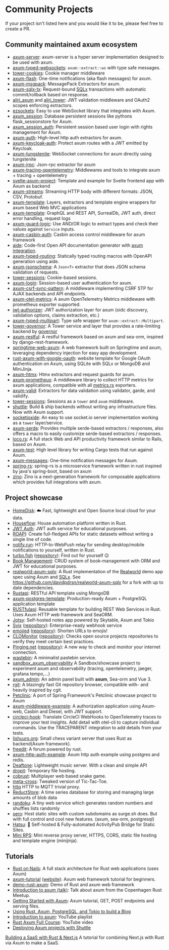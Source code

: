 # Community Projects

If your project isn't listed here and you would like it to be, please feel free to create a PR.

## Community maintained axum ecosystem

- [axum-server](https://crates.io/crates/axum-server): axum-server is a hyper server implementation designed to be used with axum.
- [axum-typed-websockets](https://crates.io/crates/axum-typed-websockets): `axum::extract::ws` with type safe messages.
- [tower-cookies](https://crates.io/crates/tower-cookies): Cookie manager middleware
- [axum-flash](https://crates.io/crates/axum-flash): One-time notifications (aka flash messages) for axum.
- [axum-msgpack](https://crates.io/crates/axum-msgpack): MessagePack Extractors for axum.
- [axum-sqlx-tx](https://crates.io/crates/axum-sqlx-tx): Request-bound [SQLx](https://github.com/launchbadge/sqlx#readme) transactions with automatic commit/rollback based on response.
- [aliri_axum](https://docs.rs/aliri_axum) and [aliri_tower](https://docs.rs/aliri_tower): JWT validation middleware and OAuth2 scopes enforcing extractors.
- [ezsockets](https://github.com/gbaranski/ezsockets): Easy to use WebSocket library that integrates with Axum.
- [axum_session](https://github.com/AscendingCreations/AxumSessions): Database persistent sessions like pythons flask_sessionstore for Axum.
- [axum_session_auth](https://github.com/AscendingCreations/AxumSessionsAuth): Persistent session based user login with rights management for Axum.
- [axum-auth](https://crates.io/crates/axum-auth): High-level http auth extractors for axum.
- [axum-keycloak-auth](https://github.com/lpotthast/axum-keycloak-auth): Protect axum routes with a JWT emitted by Keycloak.
- [axum-tungstenite](https://github.com/davidpdrsn/axum-tungstenite): WebSocket connections for axum directly using tungstenite
- [axum-jrpc](https://github.com/0xdeafbeef/axum-jrpc): Json-rpc extractor for axum
- [axum-tracing-opentelemetry](https://crates.io/crates/axum-tracing-opentelemetry): Middlewares and tools to integrate axum + tracing + opentelemetry
- [svelte-axum-project](https://github.com/jbertovic/svelte-axum-project): Template and example for Svelte frontend app with Axum as backend
- [axum-streams](https://github.com/abdolence/axum-streams-rs): Streaming HTTP body with different formats: JSON, CSV, Protobuf.
- [axum-template](https://github.com/Altair-Bueno/axum-template): Layers, extractors and template engine wrappers for axum based Web MVC applications
- [axum-template](https://github.com/janos-r/axum-template): GraphQL and REST API, SurrealDb, JWT auth, direct error handling, request logs
- [axum-guard-logic](https://github.com/sjud/axum_guard_logic): Use AND/OR logic to extract types and check their values against `Service` inputs.
- [axum-casbin-auth](https://github.com/casbin-rs/axum-casbin-auth): Casbin access control middleware for axum framework
- [aide](https://docs.rs/aide): Code-first Open API documentation generator with [axum integration](https://docs.rs/aide/latest/aide/axum/index.html).
- [axum-typed-routing](https://docs.rs/axum-typed-routing/latest/axum_typed_routing/): Statically typed routing macros with OpenAPI generation using aide.
- [axum-jsonschema](https://docs.rs/axum-jsonschema/): A `Json<T>` extractor that does JSON schema validation of requests.
- [tower-sessions](https://docs.rs/tower-sessions): Cookie-based sessions.
- [axum-login](https://docs.rs/axum-login): Session-based user authentication for axum.
- [axum-csrf-sync-pattern](https://crates.io/crates/axum-csrf-sync-pattern): A middleware implementing CSRF STP for AJAX backends and API endpoints.
- [axum-otel-metrics](https://github.com/ttys3/axum-otel-metrics/): A axum OpenTelemetry Metrics middleware with prometheus exporter supported.
- [jwt-authorizer](https://crates.io/crates/jwt-authorizer): JWT authorization layer for axum (oidc discovery, validation options, claims extraction, etc.) 
- [axum-typed-multipart](https://crates.io/crates/axum_typed_multipart): Type safe wrapper for `axum::extract::Multipart`.
- [tower-governor](https://crates.io/crates/tower_governor): A Tower service and layer that provides a rate-limiting backend by [governor](https://crates.io/crates/governor)
- [axum-restful](https://github.com/gongzhengyang/axum-restful): A restful framework based on axum and sea-orm, inspired by django-rest-framework.
- [springtime-web-axum](https://crates.io/crates/springtime-web-axum): A web framework built on Springtime and axum, leveraging dependency injection for easy app development.
- [rust-axum-with-google-oauth](https://github.com/randommm/rust-axum-with-google-oauth): website template for Google OAuth authentication on Axum, using SQLite with SQLx or MongoDB and MiniJinja.
- [axum-htmx](https://github.com/robertwayne/axum-htmx): Htmx extractors and request guards for axum. 
- [axum-prometheus](https://github.com/ptrskay3/axum-prometheus): A middleware library to collect HTTP metrics for axum applications, compatible with all [metrics.rs](https://metrics.rs) exporters.
- [axum-valid](https://github.com/gengteng/axum-valid): Extractors for data validation using validator, garde, and validify.
- [tower-sessions](https://github.com/maxcountryman/tower-sessions): Sessions as a `tower` and `axum` middleware.
- [shuttle](https://github.com/shuttle-hq/shuttle): Build & ship backends without writing any infrastructure files. Now with Axum support.
- [socketioxide](https://github.com/totodore/socketioxide): An easy to use socket.io server implementation working as a `tower` layer/service. 
- [axum-serde](https://github.com/gengteng/axum-serde): Provides multiple serde-based extractors / responses, also offers a macro to easily customize serde-based extractors / responses.
- [loco.rs](https://github.com/loco-rs/loco): A full stack Web and API productivity framework similar to Rails, based on Axum.
- [axum-test](https://crates.io/crates/axum-test): High level library for writing Cargo tests that run against Axum.
- [axum-messages](https://github.com/maxcountryman/axum-messages): One-time notification messages for Axum.
- [spring-rs](https://github.com/spring-rs/spring-rs): spring-rs is a microservice framework written in rust inspired by java's spring-boot, based on axum
- [zino](https://github.com/zino-rs/zino): Zino is a next-generation framework for composable applications which provides full integrations with axum.

## Project showcase

- [HomeDisk](https://github.com/MedzikUser/HomeDisk): ☁️ Fast, lightweight and Open Source local cloud for your data.
- [Houseflow](https://github.com/gbaranski/houseflow): House automation platform written in Rust.
- [JWT Auth](https://github.com/Z4RX/axum_jwt_example): JWT auth service for educational purposes.
- [ROAPI](https://github.com/roapi/roapi): Create full-fledged APIs for static datasets without writing a single line of code.
- [notify.run](https://github.com/notify-run/notify-run-rs): HTTP-to-WebPush relay for sending desktop/mobile notifications to yourself, written in Rust.
- [turbo.fish](https://turbo.fish/) ([repository](https://github.com/jplatte/turbo.fish)): Find out for yourself 😉
- [Book Management](https://github.com/lz1998/axum-book-management): CRUD system of book-management with ORM and JWT for educational purposes.
- [realworld-axum-sqlx](https://github.com/launchbadge/realworld-axum-sqlx): A Rust implementation of the [Realworld] demo app spec using Axum and [SQLx].
  See https://github.com/davidpdrsn/realworld-axum-sqlx for a fork with up to date dependencies.
- [Rustapi](https://github.com/ndelvalle/rustapi): RESTful API template using MongoDB
- [axum-postgres-template](https://github.com/koskeller/axum-postgres-template): Production-ready Axum + PostgreSQL application template
- [RUSTfulapi](https://github.com/robatipoor/rustfulapi): Reusable template for building REST Web Services in Rust. Uses Axum HTTP web framework and SeaORM.
- [Jotsy](https://github.com/ohsayan/jotsy): Self-hosted notes app powered by Skytable, Axum and Tokio
- [Svix](https://www.svix.com) ([repository](https://github.com/svix/svix-webhooks)): Enterprise-ready webhook service
- [emojied](https://emojied.net) ([repository](https://github.com/sekunho/emojied)): Shorten URLs to emojis!
- [CLOMonitor](https://clomonitor.io) ([repository](https://github.com/cncf/clomonitor)): Checks open source projects repositories to verify they meet certain best practices.
- [Pinging.net](https://www.pinging.net) ([repository](https://github.com/benhansenslc/pinging)): A new way to check and monitor your internet connection.
- [wastebin](https://github.com/matze/wastebin): A minimalist pastebin service.
- [sandbox_axum_observability](https://github.com/davidB/sandbox_axum_observability) A Sandbox/showcase project to experiment axum and observability (tracing, opentelemetry, jaeger, grafana tempo,...)
- [axum_admin](https://github.com/lingdu1234/axum_admin): An admin panel built with **axum**, Sea-orm and Vue 3.
- [rgit](https://git.inept.dev/~doyle/rgit.git/about): A blazingly fast Git repository browser, compatible with- and heavily inspired by cgit.
- [Petclinic](https://github.com/danipardo/petclinic): A port of Spring Framework's Petclinic showcase project to Axum
- [axum-middleware-example](https://github.com/casbin-rs/axum-middleware-example): A authorization application using Axum-web, Casbin and Diesel, with JWT support.
- [circleci-hook](https://github.com/DavidS/circleci-hook): Translate CircleCI WebHooks to OpenTelemetry traces to improve your test insights. Add detail with otel-cli to capture individual commands. Use the TRACEPARENT integration to add details from your tests.
- [lishuuro.org](https://github.com/uros-5/backend-lishuuro): Small chess variant server that uses Rust as backend(Axum framework).
- [freedit](https://github.com/freedit-org/freedit): A forum powered by rust. 
- [axum-http-auth-example](https://github.com/i0n/axum-http-auth-example): Axum http auth example using postgres and redis. 
- [Deaftone](https://github.com/Deaftone/Deaftone): Lightweight music server. With a clean and simple API 
- [dropit](https://github.com/scotow/dropit): Temporary file hosting.
- [cobrust](https://github.com/scotow/cobrust): Multiplayer web based snake game.
- [meta-cross](https://github.com/scotow/meta-cross): Tweaked version of Tic-Tac-Toe.
- [httq](https://github.com/scotow/httq) HTTP to MQTT trivial proxy.
- [ReductStore](https://github.com/reductstore/reductstore): A time series database for storing and managing large amounts of blob data
- [randoku](https://github.com/stchris/randoku): A tiny web service which generates random numbers and shuffles lists randomly
- [sero](https://github.com/clowzed/sero): Host static sites with custom subdomains as surge.sh does. But with full control and cool new features. (axum, sea-orm, postgresql)
- [Hatsu](https://github.com/importantimport/hatsu): 🩵 Self-hosted & Fully-automated ActivityPub Bridge for Static Sites.
- [Mini RPS](https://github.com/marcodpt/minirps): Mini reverse proxy server, HTTPS, CORS, static file hosting and template engine (minijinja).

[Realworld]: https://github.com/gothinkster/realworld
[SQLx]: https://github.com/launchbadge/sqlx

## Tutorials

- [Rust on Nails](https://rust-on-nails.com/): A full stack architecture for Rust web applications (uses Axum)
- [axum-tutorial] ([website][axum-tutorial-website]): Axum web framework tutorial for beginners.
- [demo-rust-axum]: Demo of Rust and axum web framework
- [Introduction to axum (talk)]: Talk about axum from the Copenhagen Rust Meetup.
- [Getting Started with Axum]: Axum tutorial, GET, POST endpoints and serving files.
- [Using Rust, Axum, PostgreSQL, and Tokio to build a Blog]
- [Introduction to axum]: YouTube playlist
- [Rust Axum Full Course]: YouTube video
- [Deploying Axum projects with Shuttle]

[axum-tutorial]: https://github.com/programatik29/axum-tutorial
[axum-tutorial-website]: https://programatik29.github.io/axum-tutorial/
[demo-rust-axum]: https://github.com/joelparkerhenderson/demo-rust-axum
[Introduction to axum (talk)]: https://www.youtube.com/watch?v=ETdmhh7OQpA
[Getting Started with Axum]: https://carlosmv.hashnode.dev/getting-started-with-axum-rust
[Using Rust, Axum, PostgreSQL, and Tokio to build a Blog]: https://spacedimp.com/blog/using-rust-axum-postgresql-and-tokio-to-build-a-blog/
[Introduction to axum]: https://www.youtube.com/playlist?list=PLrmY5pVcnuE-_CP7XZ_44HN-mDrLQV4nS
[Rust Axum Full Course]: https://www.youtube.com/watch?v=XZtlD_m59sM
[Deploying Axum projects with Shuttle]: https://docs.shuttle.rs/examples/axum
[Building a SaaS with Rust & Next.js](https://joshmo.bearblog.dev/lets-build-a-saas-with-rust/) A tutorial for combining Next.js with Rust via Axum to make a SaaS.
